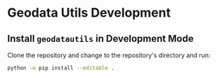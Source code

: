# Geodata Utils Development

## Install `geodatautils` in Development Mode

Clone the repository and change to the repository's directory and run:

```bash
python -m pip install --editable .
```